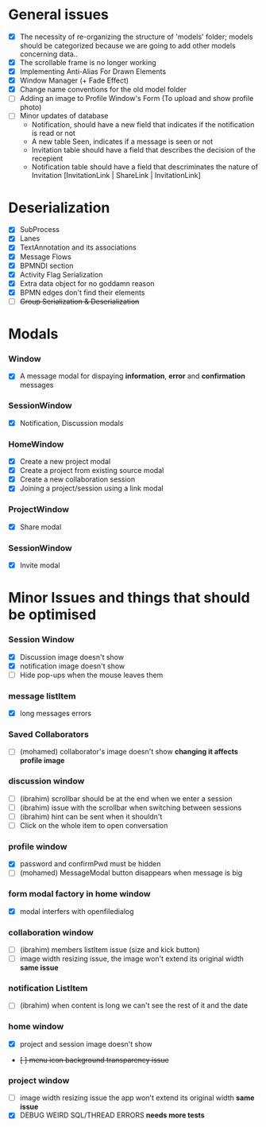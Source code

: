 # General issues
- [X] The necessity of re-organizing the structure of 'models' folder; models should be categorized
because we are going to add other models concerning data..
- [X] The scrollable frame is no longer working
- [X] Implementing Anti-Alias For Drawn Elements
- [X] Window Manager (+ Fade Effect)
- [X] Change name conventions for the old model folder
- [ ] Adding an image to Profile Window's Form (To upload and show profile photo)
- [ ] Minor updates of database
  - Notification, should have a new field that indicates if the notification is read or not
  - A new table Seen, indicates if a message is seen or not
  - Invitation table should have a field that describes the decision of the recepient
  - Notification table should have a field that descriminates the nature of Invitation [InvitationLink | ShareLink | InvitationLink]

# Deserialization
- [X] SubProcess
- [X] Lanes
- [X] TextAnnotation and its associations
- [X] Message Flows
- [X] BPMNDI section
- [X] Activity Flag Serialization
- [X] Extra data object for no goddamn reason
- [X] BPMN edges don't find their elements
- [ ] ~~Group Serialization & Deserialization~~

# Modals
### Window
- [X] A message modal for dispaying **information**, **error** and **confirmation** messages
### SessionWindow
- [X] Notification, Discussion modals
### HomeWindow
- [X] Create a new project modal
- [X] Create a project from existing source modal
- [X] Create a new collaboration session
- [X] Joining a project/session using a link modal
### ProjectWindow
- [X] Share modal
### SessionWindow
- [X] Invite modal

# Minor Issues and things that should be optimised
### Session Window 
- [x] Discussion image doesn't show
- [x] notification image doesn't show
- [ ] Hide pop-ups when the mouse leaves them
### message listItem
- [x] long messages errors
### Saved Collaborators
- [ ] (mohamed) collaborator's image doesn't show **changing it affects profile image**
<!-- - [ ] listItem width issue when the number is impair **not a big deal** -->
### discussion window 
- [ ] (ibrahim) scrollbar should be at the end when we enter a session 
- [ ] (ibrahim) issue with the scrollbar when switching between sessions
- [ ] (ibrahim) hint can be sent when it shouldn't 
- [ ] Click on the whole item to open conversation
<!-- - [ ] hide session's name section and textmessage part **not a big deal** -->
### profile window
- [x] password and confirmPwd must be hidden
- [ ] (mohamed) MessageModal button disappears when message is big
### form modal factory in home window
- [x] modal interfers with openfiledialog 
### collaboration window
- [ ] (ibrahim) members listItem issue (size and kick button)
- [ ] image width resizing issue, the image won't extend its original width **same issue**
### notification ListItem
- [ ] (ibrahim) when content is long we can't see the rest of it and the date
### home window
- [x] project and session image doesn't show
- ~~[ ] menu icon background transparency issue~~
### project window
- [ ] image width resizing issue the app won't extend its original width **same issue**
- [x] DEBUG WEIRD SQL/THREAD ERRORS **needs more tests**